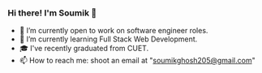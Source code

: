 ### Hi there! I'm Soumik 👋

- 🔭 I’m currently open to work on software engineer roles.
- 🌱 I’m currently learning Full Stack Web Development.
- 🎓 I've recently graduated from CUET.
- 📫 How to reach me: shoot an email at "soumikghosh205@gmail.com"


<!-- 👯 I’m looking to collaborate on ... 
- 🤔 I’m looking for help with ...
- 😄 Pronouns: ...
- ⚡ Fun fact: ...
- 💬 Ask me about ... -->
